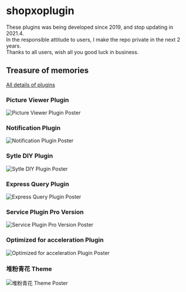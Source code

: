 # shopxoplugin
These plugins was being developed since 2019, and stop updating in 2021.4.  
In the responsible attitude to users, I make the repo private in the next 2 years.    
Thanks to all users, wish all you good luck in business.  

## Treasure of memories
[All details of plugins](https://yu.mantoufan.com/ShopXO)  

### Picture Viewer Plugin
![Picture Viewer Plugin Poster](https://i.loli.net/2020/09/14/LOPMylJafqYAr1v.jpg)  

### Notification Plugin
![Notification Plugin Poster](https://s2.loli.net/2023/02/28/V7zKqPTxhauncLs.jpg)  

### Sytle DIY Plugin
![Sytle DIY Plugin Poster](https://s2.loli.net/2023/02/28/Rt6ZoAz3LJe1Ewj.png)  

### Express Query Plugin
![Express Query Plugin Poster](https://s2.loli.net/2023/02/28/yfrAKaSnDq1RJ3p.jpg)  

### Service Plugin Pro Version
![Service Plugin Pro Version Poster](https://s2.loli.net/2023/02/28/3xUbVlqXyYZroBt.jpg)  

### Optimized for acceleration Plugin
![Optimized for acceleration Plugin Poster](https://s2.loli.net/2023/02/28/eJRaU847fTNdkuZ.png)  

### 堆粉青花 Theme
![堆粉青花 Theme Poster](https://s2.loli.net/2023/02/28/ypPIZD5H8Ndlsbz.jpg)